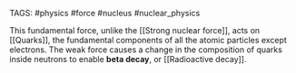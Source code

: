 TAGS: #physics #force #nucleus #nuclear_physics 

This fundamental force, unlike the [[Strong nuclear force]], acts on [[Quarks]], the fundamental components of all the atomic particles except electrons. The weak force causes a change in the composition of quarks inside neutrons to enable **beta decay**, or [[Radioactive decay]]. 